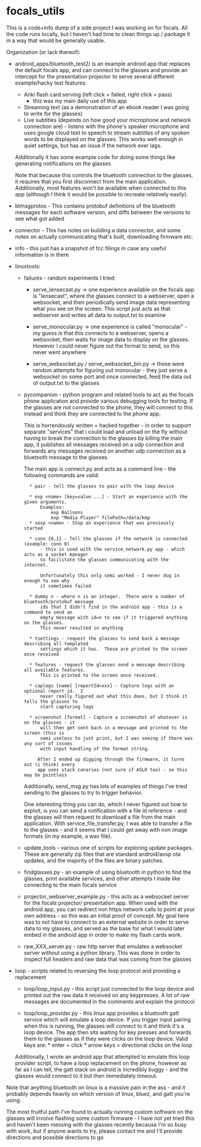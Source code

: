 # focals_utils


This is a code+info dump of a side project I was working on for focals.  All the code runs
locally, but I haven't had time to clean things up / package it in a way that would be generally
usable.

Organization (or lack thereof):
* android_apps/bluetooth_test2/ is an example android app that replaces the default 
    focals app, and can connect to the glasses and provide an intercept for the presentation 
    projector to serve several different example/hacky test features:
    * Anki flash card serving (left click = failed, right click = pass)
        - this was my main daily use of this app 
    * Streaming text (as a demonstration of an ebook reader I was going to write for the glasses)
    * Live subtitles (depends on how good your microphone and network connection are) - listens
        with the phone's speaker microphone and uses google cloud text to speech to stream 
        subtitles of any spoken words to be displayed on the glasses.   This works well enough 
        in quiet settings, but has an issue if the network ever lags.  

    Additionally it has some example code for doing some things like generating notifications
    on the glasses

    Note that because this controls the bluetooth connection to the glasses, it requires that you 
    first disconnect from the main application.  Additionally, most features won't be available
    when connected to this app (although I think it would be possible to recreate relatively 
    easily).

* btmsgprotos - This contains protobuf definitions of the bluetooth messages for each software
    version, and diffs between the versions to see what got added
    
* connector - This has notes on building a data connector, and some notes on actually 
    communicating that's built, downloading firmware etc.
   
* info - this just has a snapshot of fcc filings in case any useful information is in there

* linuxtools:
    * failures - random experiments I tried:
        * serve_lensecast.py -> one experience available on the focals app is "lensecast", where
            the glasses connect to a webserver, open a websocket, and then periodically send
            image data representing what you see on the screen.  This script just acts as that 
            webserver and writes all data to output.txt to examine

        * serve_monocular.py -> one experience is called "monocular" - my guess is that this
            connects to a webserver, opens a websocket, then waits for image data to display 
            on the glasses.  However I could never figure out the format to send, so this never
            went anywhere

        * serve_websocket.py / serve_websocket_bin.py -> these were random attempts for 
            figuring out monocular - they just serve a websocket on some port and 
            once connected, feed the data out of output.txt to the glasses


    * pycompanion - python program and related tools to act as the focals phone application and 
        provide various debugging tools for testing.  If the glasses are not connected to the 
        phone, they will connect to this instead and think they are connected to the phone app.  

        This is horrendously written + hacked together - in order to support separate 
        "services" that i could load and unload on the fly without having to break the connection
        to the glasses by killing the main app, it publishes all messages received on a 
        udp connection and forwards any messages received on another udp connection as a 
        bluetooth message to the glasses.

        The main app is connect.py and acts as a command line - the following commands are valid:

            * pair - tell the glasses to pair with the loop device

            * exp <name> [key=value ...] - Start an experience with the given arguments.
                Examples:
                    exp Balloons
                    exp "Media Player" filePath=/data/kmp
            * sexp <name> - Stop an experience that was previously started

            * conn {0,1} - Tell the glasses if the network is connected (example: conn 0)
                - this is used with the service_network.py app - which acts as a socket manager
                to facilitate the glasses communicating with the internet.

                Unfortunately this only semi worked - I never dug in enough to see why 
                it sometimes failed

            * dummy n - where n is an integer.  There were a number of bluetooth/protobuf message 
                ids that I didn't find in the android app - this is a command to send an 
                empty message with id=n to see if it triggered anything on the glasses.
                This never resulted in anything

            * tsettings - request the glasses to send back a message describing all templated 
                settings which it has.  These are printed to the screen once received

            * features - request the glasses send a message describing all available features.
                This is printed to the screen once received.

            * caplogs [name] [reportId=xxx] - Capture logs with an optional report id.  I 
                never really figured out what this does, but I think it tells the glasses to 
                start capturing logs

            * screenshot [format] - Capture a screenshot of whatever is on the glasses - it 
                will then get sent back in a message and printed to the screen (this is 
                semi useless to just print, but I was seeing if there was any sort of issues 
                with input handling of the format string.  
                
               After I ended up digging through the firmware, it turns out (i think) every 
               app uses stack canaries (not sure if ASLR too) - so this may be pointless
                
    
        Additionally, send_msg.py has lots of examples of things I've tried sending to the 
            glasses to try to trigger behavior.  

        One interesting thing you can do, which I never figured out how to exploit, is 
            you can send a notification with a file id reference - and the glasses will then 
            request to download a file from the main application.  With service_file_transfer.py,
            I was able to transfer a file to the glasses - and it seems that I could get away 
            with non image formats (in my example, a wav file).  

    * update_tools - various one of scripts for exploring update packages.  These are generally
        zip files that are standard android/aosp ota updates, and the majority of the files are 
        binary patches.  

    * findglasses.py - an example of using bluetooth in python to find the glasses, 
        print available services, and other attempts I made like connecting to the main focals
        service

    * projector_webserver_example.py - this acts as a websocket server for the focals projector/
        presentation app.  When used with the android app, you can redirect non https network calls
        to point at your own address - so this was an initial proof of concept.  My goal here 
        was to not have to connect to an external website in order to serve data to my glasses,
        and served as the base for what I would later embed in the android app in order to 
        make my flash cards work.

    * raw_XXX_server.py - raw http server that emulates a websocket server without using 
        a python library.  This was done in order to inspect full headers and raw data that was 
        coming from the glasses

* loop - scripts related to reversing the loop protocol and providing a replacement
    * loop/loop_input.py - this script just connected to the loop device and printed out 
        the raw data it received on any keypresses.  A lot of raw messages are documented in the 
        comments and explain the protocol

    * loop/loop_provider.py - this linux app provides a bluetooth gatt service which will
        emulate a loop device.  If you trigger input pairing when this is running, the glasses
        will connect to it and think it's a loop device.  The app then sits waiting for 
        key presses and forwards them to the glasses as if they were clicks on the loop device.
        Valid keys are: 
            * enter = click
            * arrow keys = directional clicks on the loop

    Additionally, I wrote an android app that attempted to emulate this loop provider script, 
    to have a loop replacement on the phone, however as far as I can tell, the gatt stack
    on android is incredibly buggy - and the glasses would connect to it but then immediately 
    timeout.


Note that anything bluetooth on linux is a massive pain in the ass - and it probably depends 
    heavily on which version of linux, bluez, and gatt you're using.


The most fruitful path I've found to actually running custom software on the glasses will involve
flashing some custom firmware - I have not yet tried this and haven't been messing with 
the glasses recently because I'm so busy with work, but if anyone wants to try, please contact me
and I'll provide directions and possible directions to go



